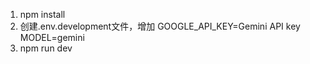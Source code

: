 1. npm install
2. 创建.env.development文件，增加
      GOOGLE_API_KEY=Gemini API key
      MODEL=gemini
3. npm run dev
